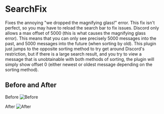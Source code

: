 
# SearchFix

Fixes the annoying "we dropped the magnifying glass!" error. This fix isn't perfect, so you may have to reload the search bar to fix issues. Discord only allows a max offset of 5000 (this is what causes the magnifying glass error). This means that you can only see precisely 5000 messages into the past, and 5000 messages into the future (when sorting by old). This plugin just jumps to the opposite sorting method to try get around Discord's restriction, but if there is a large search result, and you try to view a message that is unobtainable with both methods of sorting, the plugin will simply show offset 0 (either newest or oldest message depending on the sorting method).


## Before and After
Before
![Before](https://files.catbox.moe/q9lm4z.gif)

After
![After](https://files.catbox.moe/4ar96e.gif)